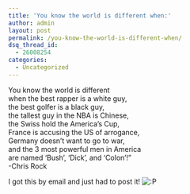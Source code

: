 ```yaml
---
title: 'You know the world is different when:'
author: admin
layout: post
permalink: /you-know-the-world-is-different-when/
dsq_thread_id:
  - 26008254
categories:
  - Uncategorized
---
```

You know the world is different   
when the best rapper is a white guy,   
the best golfer is a black guy,   
the tallest guy in the NBA is Chinese,   
the Swiss hold the America&#8217;s Cup,   
France is accusing the US of arrogance,   
Germany doesn&#8217;t want to go to war,   
and the 3 most powerful men in America   
are named &#8216;Bush&#8217;, &#8216;Dick&#8217;, and &#8216;Colon&#8217;!&#8221;  
-Chris Rock

I got this by email and just had to post it! <img src="http://blog.lotas-smartman.net/wp-includes/images/smilies/icon_razz.gif" alt=":P" class="wp-smiley" />